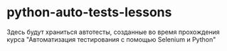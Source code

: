 # python-auto-tests-lessons

Здесь будут храниться автотесты, созданные во время прохождения курса "Автоматизация тестирования с помощью Selenium и Python"